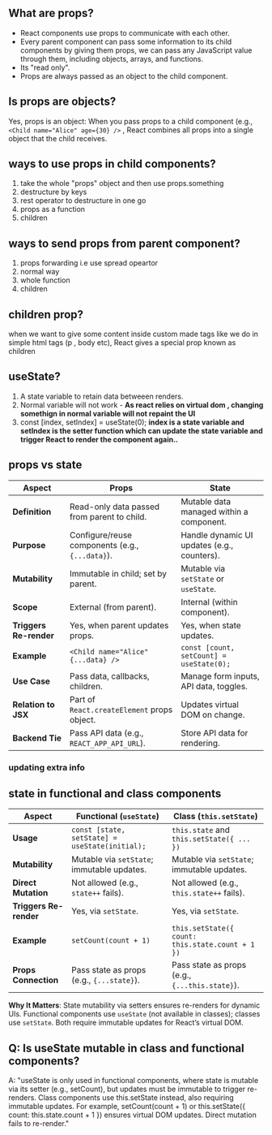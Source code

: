 ## What are props?

- React components use props to communicate with each other.
- Every parent component can pass some information to its child components by giving them props, we can pass any JavaScript value through them, including objects, arrays, and functions.
- Its "read only".
- Props are always passed as an object to the child component.

## Is props are objects?

Yes, props is an object: When you pass props to a child component (e.g., ``` <Child name="Alice" age={30} />``` , React combines all props into a single object that the child receives.

## ways to use props in child components?

1. take the whole "props" object and then use props.something
2. destructure by keys
3. rest operator to destructure in one go
4. props as a function
5. children

## ways to send props from parent component?

1. props forwarding i.e use spread opeartor
2. normal way
3. whole function
4. children

## children prop?

when we want to give some content inside custom made tags like we do in simple html tags (p , body etc), React gives a special prop known as children

## useState?

1.  A state variable to retain data betweeen renders.
2.  Normal variable will not work - **As react relies on virtual dom , changing somethign in normal variable will not repaint the UI**
3.  const [index, setIndex] = useState(0); **index is a state variable and setIndex is the setter function which can update the state variable and trigger React to render the component again..**

## props vs state

| **Aspect**             | **Props**                                       | **State**                                   |
| ---------------------- | ----------------------------------------------- | ------------------------------------------- |
| **Definition**         | Read-only data passed from parent to child.     | Mutable data managed within a component.    |
| **Purpose**            | Configure/reuse components (e.g., `{...data}`). | Handle dynamic UI updates (e.g., counters). |
| **Mutability**         | Immutable in child; set by parent.              | Mutable via `setState` or `useState`.       |
| **Scope**              | External (from parent).                         | Internal (within component).                |
| **Triggers Re-render** | Yes, when parent updates props.                 | Yes, when state updates.                    |
| **Example**            | `<Child name="Alice" {...data} />`              | `const [count, setCount] = useState(0);`    |
| **Use Case**           | Pass data, callbacks, children.                 | Manage form inputs, API data, toggles.      |
| **Relation to JSX**    | Part of `React.createElement` props object.     | Updates virtual DOM on change.              |
| **Backend Tie**        | Pass API data (e.g., `REACT_APP_API_URL`).      | Store API data for rendering.               |

### updating extra info

## state in functional and class components

| **Aspect**             | **Functional (`useState`)**                    | **Class (`this.setState`)**                      |
| ---------------------- | ---------------------------------------------- | ------------------------------------------------ |
| **Usage**              | `const [state, setState] = useState(initial);` | `this.state` and `this.setState({ ... })`        |
| **Mutability**         | Mutable via `setState`; immutable updates.     | Mutable via `setState`; immutable updates.       |
| **Direct Mutation**    | Not allowed (e.g., `state++` fails).           | Not allowed (e.g., `this.state++` fails).        |
| **Triggers Re-render** | Yes, via `setState`.                           | Yes, via `setState`.                             |
| **Example**            | `setCount(count + 1)`                          | `this.setState({ count: this.state.count + 1 })` |
| **Props Connection**   | Pass state as props (e.g., `{...state}`).      | Pass state as props (e.g., `{...this.state}`).   |

**Why It Matters**: State mutability via setters ensures re-renders for dynamic UIs. Functional components use `useState` (not available in classes); classes use `setState`. Both require immutable updates for React’s virtual DOM.

## Q: Is useState mutable in class and functional components?

A: "useState is only used in functional components, where state is mutable via its setter (e.g., setCount), but updates must be immutable to trigger re-renders. Class components use this.setState instead, also requiring immutable updates. For example, setCount(count + 1) or this.setState({ count: this.state.count + 1 }) ensures virtual DOM updates. Direct mutation fails to re-render."
